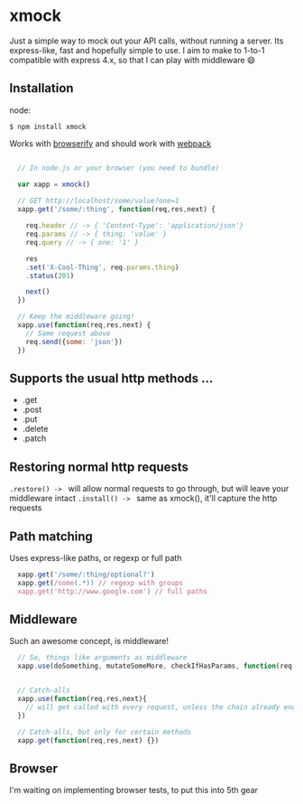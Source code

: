 # xmock

Just a simple way to mock out your API calls, without running a server.
Its express-like, fast and hopefully simple to use.
I aim to make to 1-to-1 compatible with express 4.x, so that I can play with middleware :smile:


## Installation

node:

```
$ npm install xmock
```


Works with [browserify](https://github.com/substack/node-browserify) and should work with [webpack](https://github.com/visionmedia/superagent/wiki/Superagent-for-Webpack)

```js

  // In node.js or your browser (you need to bundle)

  var xapp = xmock()
  
  // GET http://localhost/some/value?one=1
  xapp.get('/some/:thing', function(req,res,next) {

    req.header // -> { 'Content-Type': 'application/json'}
    req.params // -> { thing: 'value' }
    req.query // -> { one: '1' }

    res
    .set('X-Cool-Thing', req.params.thing)
    .status(201)

    next()
  })

  // Keep the middleware going!
  xapp.use(function(req,res,next) {
    // Same request above
    req.send({some: 'json'})
  })

```

## Supports the usual http methods ...

- .get
- .post
- .put
- .delete
- .patch


## Restoring normal http requests

`.restore() -> ` will allow normal requests to go through, but will leave your middleware intact
`.install() -> ` same as xmock(), it'll capture the http requests


## Path matching

Uses express-like paths, or regexp or full path


```js
  xapp.get('/some/:thing/optional?')
  xapp.get(/some(.*)) // regexp with groups
  xapp.get('http://www.google.com') // full paths
```


## Middleware

Such an awesome concept, is middleware!

```js
  // So, things like arguments as middleware
  xapp.use(doSomething, mutateSomeMore, checkIfHasParams, function(req,res,next) {})


  // Catch-alls
  xapp.use(function(req,res,next){
    // will get called with every request, unless the chain already ended
  })

  // Catch-alls, but only for certain methods
  xapp.get(function(req,res,next) {})

```

## Browser

I'm waiting on implementing browser tests, to put this into 5th gear

